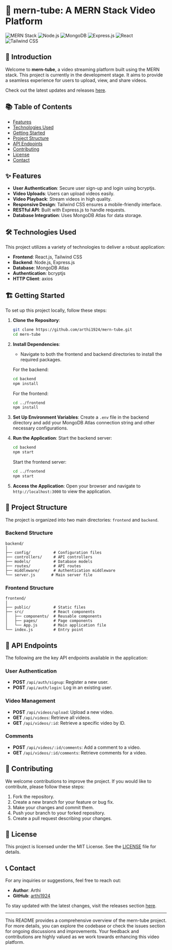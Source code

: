 # 🎥 mern-tube: A MERN Stack Video Platform

![MERN Stack](https://img.shields.io/badge/MERN-Stack-brightgreen?style=flat&logo=react) ![Node.js](https://img.shields.io/badge/Node.js-333333?style=flat&logo=node.js) ![MongoDB](https://img.shields.io/badge/MongoDB-47A248?style=flat&logo=mongodb) ![Express.js](https://img.shields.io/badge/Express.js-000000?style=flat&logo=express) ![React](https://img.shields.io/badge/React-61DAFB?style=flat&logo=react) ![Tailwind CSS](https://img.shields.io/badge/Tailwind%20CSS-06B6D4?style=flat&logo=tailwind-css)

## 🚀 Introduction

Welcome to **mern-tube**, a video streaming platform built using the MERN stack. This project is currently in the development stage. It aims to provide a seamless experience for users to upload, view, and share videos. 

Check out the latest updates and releases [here](https://github.com/arthi1924/mern-tube/releases).

## 📚 Table of Contents

- [Features](#features)
- [Technologies Used](#technologies-used)
- [Getting Started](#getting-started)
- [Project Structure](#project-structure)
- [API Endpoints](#api-endpoints)
- [Contributing](#contributing)
- [License](#license)
- [Contact](#contact)

## ✨ Features

- **User Authentication**: Secure user sign-up and login using bcryptjs.
- **Video Uploads**: Users can upload videos easily.
- **Video Playback**: Stream videos in high quality.
- **Responsive Design**: Tailwind CSS ensures a mobile-friendly interface.
- **RESTful API**: Built with Express.js to handle requests.
- **Database Integration**: Uses MongoDB Atlas for data storage.

## 🛠️ Technologies Used

This project utilizes a variety of technologies to deliver a robust application:

- **Frontend**: React.js, Tailwind CSS
- **Backend**: Node.js, Express.js
- **Database**: MongoDB Atlas
- **Authentication**: bcryptjs
- **HTTP Client**: axios

## 🏗️ Getting Started

To set up this project locally, follow these steps:

1. **Clone the Repository**:
   ```bash
   git clone https://github.com/arthi1924/mern-tube.git
   cd mern-tube
   ```

2. **Install Dependencies**:
   - Navigate to both the frontend and backend directories to install the required packages.

   For the backend:
   ```bash
   cd backend
   npm install
   ```

   For the frontend:
   ```bash
   cd ../frontend
   npm install
   ```

3. **Set Up Environment Variables**:
   Create a `.env` file in the backend directory and add your MongoDB Atlas connection string and other necessary configurations.

4. **Run the Application**:
   Start the backend server:
   ```bash
   cd backend
   npm start
   ```

   Start the frontend server:
   ```bash
   cd ../frontend
   npm start
   ```

5. **Access the Application**:
   Open your browser and navigate to `http://localhost:3000` to view the application.

## 📁 Project Structure

The project is organized into two main directories: `frontend` and `backend`.

### Backend Structure
```
backend/
│
├── config/          # Configuration files
├── controllers/     # API controllers
├── models/          # Database models
├── routes/          # API routes
├── middleware/      # Authentication middleware
└── server.js       # Main server file
```

### Frontend Structure
```
frontend/
│
├── public/          # Static files
├── src/             # React components
│   ├── components/  # Reusable components
│   ├── pages/       # Page components
│   └── App.js       # Main application file
└── index.js         # Entry point
```

## 📡 API Endpoints

The following are the key API endpoints available in the application:

### User Authentication
- **POST** `/api/auth/signup`: Register a new user.
- **POST** `/api/auth/login`: Log in an existing user.

### Video Management
- **POST** `/api/videos/upload`: Upload a new video.
- **GET** `/api/videos`: Retrieve all videos.
- **GET** `/api/videos/:id`: Retrieve a specific video by ID.

### Comments
- **POST** `/api/videos/:id/comments`: Add a comment to a video.
- **GET** `/api/videos/:id/comments`: Retrieve comments for a video.

## 🤝 Contributing

We welcome contributions to improve the project. If you would like to contribute, please follow these steps:

1. Fork the repository.
2. Create a new branch for your feature or bug fix.
3. Make your changes and commit them.
4. Push your branch to your forked repository.
5. Create a pull request describing your changes.

## 📄 License

This project is licensed under the MIT License. See the [LICENSE](LICENSE) file for details.

## 📞 Contact

For any inquiries or suggestions, feel free to reach out:

- **Author**: Arthi
- **GitHub**: [arthi1924](https://github.com/arthi1924)

To stay updated with the latest changes, visit the releases section [here](https://github.com/arthi1924/mern-tube/releases).

---

This README provides a comprehensive overview of the mern-tube project. For more details, you can explore the codebase or check the issues section for ongoing discussions and improvements. Your feedback and contributions are highly valued as we work towards enhancing this video platform.